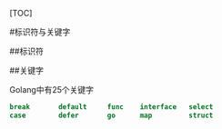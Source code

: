 [TOC]

#标识符与关键字

##标识符

##关键字

Golang中有25个关键字
```go
break       default     func    interface   select
case        defer       go      map         struct  
```